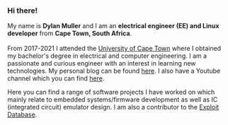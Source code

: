### Hi there!

My name is **Dylan Muller** and I am an **electrical engineer (EE) and Linux developer** from **Cape Town, South Africa**.<br/>
<br/>
From 2017-2021 I attended the [University of Cape Town](https://www.uct.ac.za/) where I obtained my bachelor's degree in electrical and computer engineering. I am a passionate and curious engineer with an interest in learning new technologies. My personal blog can be found [here](https://spacehen.github.io/). I also have a Youtube channel which you can find [here](https://www.youtube.com/channel/UCaMFkzhPAa8-6MzlFo5jz6Q).
 <br/>

Here you can find a range of software projects I have worked on which mainly relate to embedded systems/firmware development as well as IC (integrated circuit) emulator design. I am also a contributor to the [Exploit Database](https://www.exploit-db.com/?author=10901). 
